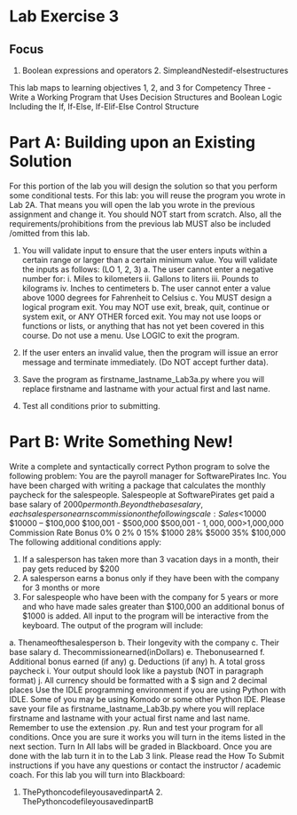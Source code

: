 # Lab Exercise 3
## Focus
1. Boolean expressions and operators 2. SimpleandNestedif-elsestructures

This lab maps to learning objectives 1, 2, and 3 for Competency Three - Write a Working Program that Uses Decision Structures and Boolean Logic Including the If, If-Else, If-Elif-Else Control Structure

# Part A: Building upon an Existing Solution

For this portion of the lab you will design the solution so that you perform some conditional tests. For this lab: you will reuse the program you wrote in Lab 2A. That means you will open the lab you wrote in the previous assignment and change it. You should NOT start from scratch. Also, all the requirements/prohibitions from the previous lab MUST also be included /omitted from this lab.

1. You will validate input to ensure that the user enters inputs within a certain range or larger than a certain minimum value. You will validate the inputs as follows: (LO 1, 2, 3)
    a. The user cannot enter a negative number for:
        i. Miles to kilometers
        ii. Gallons to liters
        iii. Pounds to kilograms
        iv. Inches to centimeters
    b. The user cannot enter a value above 1000 degrees for Fahrenheit to Celsius
    c. You MUST design a logical program exit. You may NOT use exit, break, quit, continue or system exit, or ANY OTHER forced exit. You may not use loops or functions or lists, or anything that has not yet been covered in this course. Do not use a menu. Use LOGIC to exit the program.
  
2. If the user enters an invalid value, then the program will issue an error message and terminate immediately. (Do NOT accept further data).
3. Save the program as firstname_lastname_Lab3a.py where you will replace firstname and lastname with your actual first and last name.
4. Test all conditions prior to submitting.

# Part B: Write Something New!

Write a complete and syntactically correct Python program to solve the following problem: You are the payroll manager for SoftwarePirates Inc. You have been charged with writing a package that calculates the monthly paycheck for the salespeople. Salespeople at SoftwarePirates get paid a base salary of $2000 per month. Beyond the base salary, each salesperson earns commission on the following scale:
 Sales
<$10000
$10000 – $100,000 $100,001 - $500,000 $500,001 - $1,000,000 >$1,000,000
Commission Rate Bonus
0% 0
2% 0
15% $1000 28% $5000 35% $100,000
 The following additional conditions apply:
1. If a salesperson has taken more than 3 vacation days in a month, their pay gets reduced by $200
2. A salesperson earns a bonus only if they have been with the company for 3 months or more
3. For salespeople who have been with the company for 5 years or more and who have made sales greater than $100,000 an additional bonus of $1000 is added.
All input to the program will be interactive from the keyboard. The output of the program will include:

a. Thenameofthesalesperson
b. Their longevity with the company
c. Their base salary
d. Thecommissionearned(inDollars)
e. Thebonusearned
f. Additional bonus earned (if any)
g. Deductions (if any)
h. A total gross paycheck
i. Your output should look like a paystub (NOT in paragraph format)
j. All currency should be formatted with a $ sign and 2 decimal places
Use the IDLE programming environment if you are using Python with IDLE. Some of you may be using Komodo or some other Python IDE. Please save your file as firstname_lastname_Lab3b.py where you will replace firstname and lastname with your actual first name and last name.
Remember to use the extension .py.
Run and test your program for all conditions. Once you are sure it works you will turn in the items listed in the next section.
Turn In
All labs will be graded in Blackboard. Once you are done with the lab turn it in to the Lab 3 link. Please read the How To Submit instructions if you have any questions or contact the instructor / academic coach.
For this lab you will turn into Blackboard:
1. ThePythoncodefileyousavedinpartA 2. ThePythoncodefileyousavedinpartB
 